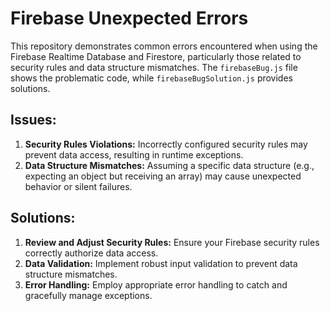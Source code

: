 # Firebase Unexpected Errors
This repository demonstrates common errors encountered when using the Firebase Realtime Database and Firestore, particularly those related to security rules and data structure mismatches.  The `firebaseBug.js` file shows the problematic code, while `firebaseBugSolution.js` provides solutions.

## Issues:

1. **Security Rules Violations:**  Incorrectly configured security rules may prevent data access, resulting in runtime exceptions.
2. **Data Structure Mismatches:** Assuming a specific data structure (e.g., expecting an object but receiving an array) may cause unexpected behavior or silent failures.

## Solutions:

1. **Review and Adjust Security Rules:** Ensure your Firebase security rules correctly authorize data access.
2. **Data Validation:** Implement robust input validation to prevent data structure mismatches.
3. **Error Handling:** Employ appropriate error handling to catch and gracefully manage exceptions. 